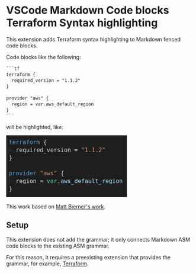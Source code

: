 # VSCode Markdown Code blocks Terraform Syntax highlighting

This extension adds Terraform syntax highlighting to Markdown fenced code blocks.

Code blocks like the following:

    ```tf
    terraform {
      required_version = "1.1.2"
    }

    provider "aws" {
      region = var.aws_default_region
    }
    ```

will be highlighted, like:

![Highlighted block rendering](https://github.com/64kramsystem/vscode-markdown-code-blocks-terraform-syntax-highlighting/blob/master/readme_images/hightlighted_block_rendering.png?raw=true)

This work based on [Matt Bierner's work](https://github.com/mjbvz/vscode-fenced-code-block-grammar-injection-example).

## Setup

This extension does not add the grammar; it only connects Markdown ASM code blocks to the existing ASM grammar.

For this reason, it requires a preexisting extension that provides the grammar, for example, [Terraform](https://marketplace.visualstudio.com/items?itemName=4ops.terraform).

